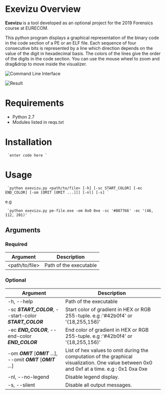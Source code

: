 # Exevizu Overview

**Exevizu** is a tool developed as an optional project for the 2019 Forensics course at EURECOM.

This python program displays a graphical representation of the binary code in the code section of a PE or an ELF file. Each sequence of four consecutive bits is represented by a line which direction depends on the value of the digit in hexadecimal basis. The colors of the lines give the order of the digits in the code section. You can use the mouse wheel to zoom and drag&drop to move inside the visualizer.



![Command Line Interface](https://i.imgur.com/De969MG.png)

![Result](https://i.imgur.com/bpeTkBM.png)
# Requirements

 - Python 2.7
 - Modules listed in reqs.txt

# Installation

     `enter code here `

# Usage

     `python exevizu.py <path/to/file> [-h] [-sc START_COLOR] [-ec END_COLOR] [-om [OMIT [OMIT ...]]] [-nl] [-s] `

e.g

     `python exevizu.py pe-file.exe -om 0x0 0xe -sc '#887766' -ec '(46, 112, 201)' `

## Arguments
### Required
| Argument | Description |
|--|--|
| \<path/to/file> | Path of the executable |

### Optional

| Argument | Description |
|--|--|
| -h, --help| Path of the executable |
| -sc ***START_COLOR***, --start-color ***START_COLOR***| Start color of gradient in HEX or RGB 255-tuple. e.g :'#42b0f4' or '(18,255,156)' |
|-ec ***END_COLOR***, --end-color ***END_COLOR***| End color of gradient in HEX or RGB 255-tuple. e.g :'#42b0f4' or '(18,255,156)' |
| -om ***OMIT*** [***OMIT*** ...], --omit ***OMIT*** [***OMIT*** ...]| List of hex values to omit during the computation of the graphical visualization. One value between 0x0 and 0xf at a time. e.g : 0x1 0xa 0xe|
|-nl, --no-legend| Disable legend display. |
|-s, --silent| Disable all output messages. |
